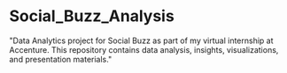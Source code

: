 # Social_Buzz_Analysis
"Data Analytics project for Social Buzz as part of my virtual internship at Accenture. This repository contains data analysis, insights, visualizations, and presentation materials."
